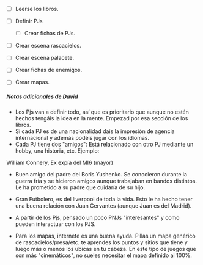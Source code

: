 - [ ] Leerse los libros.
- [ ] Definir PJs
    - [ ] Crear fichas de PJs.
- [ ] Crear escena rascacielos.
- [ ] Crear escena palacete.
- [ ] Crear fichas de enemigos.
- [ ] Crear mapas.



##### Notas adicionales de David
- Los Pjs van a definir todo, así que es prioritario que aunque no estén hechos tengáis la idea en la mente. Empezad por esa sección de los libros.
- Si cada PJ es de una nacionalidad dais la impresión de agencia internacional y además podéis jugar con los idiomas.
- Cada PJ tiene dos "amigos": Está relacionado con otro PJ mediante un hobby, una historia, etc. Ejemplo:

William Connery, Ex expía del MI6 (mayor)
 - Buen amigo del padre del Boris Yushenko. Se conocieron durante la guerra fría y se hicieron amigos aunque trabajaban en bandos distintos. Le ha prometido a su padre que cuidaría de su hijo.
 - Gran Futbolero, es del liverpool de toda la vida. Esto le ha hecho tener una buena relación con Juan Cervantes (aunque Juan es del Madrid).

- A partir de los Pjs, pensado un poco PNJs "interesantes" y como pueden interactuar con los PJS.
- Para los mapas, internete es una buena ayuda. Pillas un mapa genérico de rascacielos/presa/etc. te aprendes los puntos y sitios que tiene y luego más o menos los ubicas en tu cabeza. En este tipo de juegos que son más "cinemáticos", no sueles necesitar el mapa definido al 100%. 
